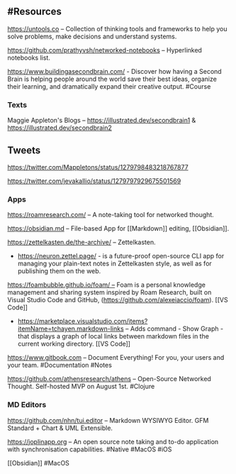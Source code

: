 ## #Resources

https://untools.co – Collection of thinking tools and frameworks to help you solve problems, make decisions and understand systems.

https://github.com/prathyvsh/networked-notebooks – Hyperlinked notebooks list.

https://www.buildingasecondbrain.com/ - Discover how having a Second Brain is helping people around the world save their best ideas, organize their learning, and dramatically expand their creative output. #Course


### Texts

Maggie Appleton's Blogs – https://illustrated.dev/secondbrain1 & https://illustrated.dev/secondbrain2


## Tweets

https://twitter.com/Mappletons/status/1279798483218767877

https://twitter.com/jevakallio/status/1279797929675501569


### Apps

https://roamresearch.com/ – A note-taking tool for networked thought.

https://obsidian.md – File-based App for [[Markdown]] editing, [[Obsidian]].

https://zettelkasten.de/the-archive/ – Zettelkasten.
  
  - https://neuron.zettel.page/ - is a future-proof open-source CLI app for managing your plain-text notes in Zettelkasten style, as well as for publishing them on the web.

https://foambubble.github.io/foam/ – Foam is a personal knowledge management and sharing system inspired by Roam Research, built on Visual Studio Code and GitHub, (https://github.com/alexeiaccio/foam). [[VS Code]]
	
  - https://marketplace.visualstudio.com/items?itemName=tchayen.markdown-links – Adds command - Show Graph - that displays a graph of local links between markdown files in the current working directory. [[VS Code]]

https://www.gitbook.com – Document Everything! For you, your users and your team. #Documentation #Notes

https://github.com/athensresearch/athens – Open-Source Networked Thought. Self-hosted MVP on August 1st. #Clojure


### MD Editors

https://github.com/nhn/tui.editor – Markdown WYSIWYG Editor. GFM Standard + Chart & UML Extensible.

https://joplinapp.org – An open source note taking and to-do application with synchronisation capabilities. #Native #MacOS #iOS

[[Obsidian]] #MacOS


